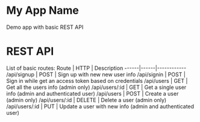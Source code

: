 # My App Name
Demo app with basic REST API
# REST API
List of basic routes:
Route | HTTP | Description
------|------|------------
/api/signup | POST | Sign up with new new user info
/api/signin | POST | Sign in while get an access token based on credentials
/api/users | GET | Get all the users info (admin only)
/api/users/:id | GET | Get a single user info (admin and authenticated user)
/api/users | POST | Create a user (admin only)
/api/users/:id | DELETE | Delete a user (admin only)
/api/users/:id | PUT | Update a user with new info (admin and authenticated user)